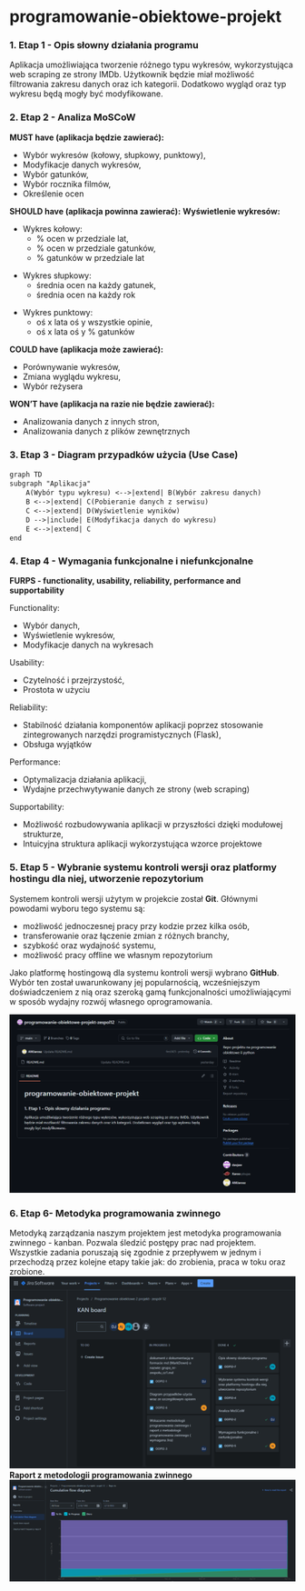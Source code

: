 # programowanie-obiektowe-projekt

### 1. Etap 1 - Opis słowny działania programu

Aplikacja umożliwiająca tworzenie różnego typu wykresów, wykorzystująca web scraping ze strony IMDb. Użytkownik będzie miał możliwość filtrowania zakresu danych oraz ich kategorii. Dodatkowo wygląd oraz typ wykresu będą mogły być modyfikowane.

### 2. Etap 2 - Analiza MoSCoW
**MUST have (aplikacja będzie zawierać):**
- Wybór wykresów (kołowy, słupkowy, punktowy), 
- Modyfikacje danych wykresów,
- Wybór gatunków,
- Wybór rocznika filmów, 
- Określenie ocen

**SHOULD have (aplikacja powinna zawierać):**
**Wyświetlenie wykresów:**

<ul>
<li> Wykres kołowy:
    <ul>
<li>% ocen w przedziale lat, </li>
<li>% ocen w przedziale gatunków, </li> 
<li>% gatunków w przedziale lat</li> 
    </ul>
</li>
</ul>

<ul>
<li>Wykres słupkowy: 
    <ul>
<li>średnia ocen na każdy gatunek,</li>
<li>średnia ocen na każdy rok </li> 
    </ul>
</li>
</ul>

<ul>
<li>Wykres punktowy: 
    <ul>
<li>oś x lata oś y wszystkie opinie,</li>
<li>oś x lata oś y % gatunków </li> 
    </ul>
</li>
</ul>

**COULD have (aplikacja może zawierać):**
- Porównywanie wykresów,
- Zmiana wyglądu wykresu,
- Wybór reżysera

**WON’T have (aplikacja na razie nie będzie zawierać):**
- Analizowania danych z innych stron,
- Analizowania danych z plików zewnętrznych 

### 3. Etap 3 - Diagram przypadków użycia (Use Case)
```mermaid
graph TD
subgraph "Aplikacja"
    A(Wybór typu wykresu) <-->|extend| B(Wybór zakresu danych)
    B <-->|extend| C(Pobieranie danych z serwisu)
    C <-->|extend| D(Wyświetlenie wyników)
    D -->|include| E(Modyfikacja danych do wykresu)
    E <-->|extend| C
end
```
### 4. Etap 4 - Wymagania funkcjonalne i niefunkcjonalne
**FURPS - functionality, usability, reliability, performance and supportability** 

Functionality: 
- Wybór danych,
- Wyświetlenie wykresów,
- Modyfikacje danych na wykresach 

Usability: 
- Czytelność i przejrzystość,
- Prostota w użyciu 

Reliability: 
- Stabilność działania komponentów aplikacji poprzez stosowanie zintegrowanych narzędzi programistycznych (Flask),
- Obsługa wyjątków 

Performance: 
- Optymalizacja działania aplikacji,
- Wydajne przechwytywanie danych ze strony (web scraping) 

Supportability: 
- Możliwość rozbudowywania aplikacji w przyszłości dzięki modułowej strukturze,
- Intuicyjna struktura aplikacji wykorzystująca wzorce projektowe 

### 5. Etap 5 - Wybranie systemu kontroli wersji oraz platformy hostingu dla niej, utworzenie repozytorium

Systemem kontroli wersji użytym w projekcie został **Git**. Głównymi powodami wyboru tego systemu są:

- możliwość jednoczesnej pracy przy kodzie przez kilka osób,
- transferowanie oraz łączenie zmian z różnych branchy,
- szybkość oraz wydajność systemu,
- możliwość pracy offline we własnym repozytorium

Jako platformę hostingową dla systemu kontroli wersji wybrano **GitHub**. Wybór ten został uwarunkowany jej popularnością, wcześniejszym doświadczeniem z nią oraz szeroką gamą funkcjonalności umożliwiającymi w sposób wydajny rozwój własnego oprogramowania.

![Repozytorium na GitHub](./img/github.png)

### 6. Etap 6- Metodyka programowania zwinnego
Metodyką zarządzania naszym projektem jest metodyka programowania zwinnego - kanban.
Pozwala śledzić postępy prac nad projektem. Wszystkie zadania poruszają się zgodnie z
przepływem w jednym i przechodzą przez kolejne etapy takie jak: do zrobienia, praca w toku oraz zrobione. 
![Tablica Jira](./img/kanban-board-dark.png)
**Raport z metodologii programowania zwinnego**
![Raport Jira](./img/kanban-flow-diagram-dark.png)